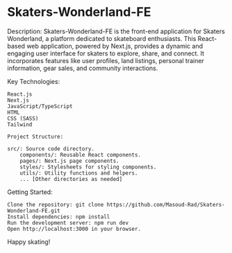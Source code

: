# Skaters-Wonderland-FE

Description:
Skaters-Wonderland-FE is the front-end application for Skaters Wonderland, a platform dedicated to skateboard enthusiasts. This React-based web application, powered by Next.js, provides a dynamic and engaging user interface for skaters to explore, share, and connect. It incorporates features like user profiles, land listings, personal trainer information, gear sales, and community interactions.

Key Technologies:

    React.js
    Next.js
    JavaScript/TypeScript
    HTML
    CSS (SASS)
    Tailwind

    Project Structure:

    src/: Source code directory.
        components/: Reusable React components.
        pages/: Next.js page components.
        styles/: Stylesheets for styling components.
        utils/: Utility functions and helpers.
        ... [Other directories as needed]

Getting Started:

    Clone the repository: git clone https://github.com/Masoud-Rad/Skaters-Wonderland-FE.git
    Install dependencies: npm install
    Run the development server: npm run dev
    Open http://localhost:3000 in your browser.

Happy skating!

